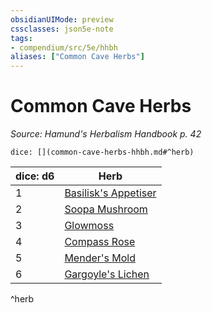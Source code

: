 ```yaml
---
obsidianUIMode: preview
cssclasses: json5e-note
tags:
- compendium/src/5e/hhbh
aliases: ["Common Cave Herbs"]
---
```

# Common Cave Herbs
*Source: Hamund's Herbalism Handbook p. 42* 

`dice: [](common-cave-herbs-hhbh.md#^herb)`

| dice: d6 | Herb |
|----------|------|
| 1 | [Basilisk's Appetiser](compendium/items/basilisks-appetiser-hhbh.md) |
| 2 | [Soopa Mushroom](compendium/items/soopa-mushroom-hhbh.md) |
| 3 | [Glowmoss](compendium/items/glowmoss-hhbh.md) |
| 4 | [Compass Rose](compendium/items/compass-rose-hhbh.md) |
| 5 | [Mender's Mold](compendium/items/menders-mold-hhbh.md) |
| 6 | [Gargoyle's Lichen](compendium/items/gargoyles-lichen-hhbh.md) |
^herb